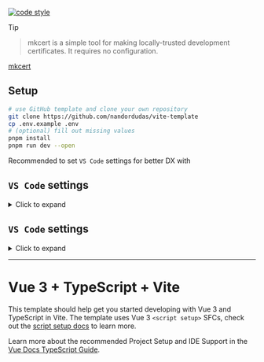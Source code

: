 [![code style](https://antfu.me/badge-code-style.svg)](https://github.com/antfu/eslint-config)

> [!TIP]
>
> > mkcert is a simple tool for making locally-trusted development certificates. It requires no configuration.
>
> [mkcert](https://github.com/FiloSottile/mkcert)

## Setup

```bash
# use GitHub template and clone your own repository
git clone https://github.com/nandordudas/vite-template
cp .env.example .env
# (optional) fill out missing values
pnpm install
pnpm run dev --open
```

Recommended to set `VS Code` settings for better DX with

## `VS Code` settings

<details>
<summary>Click to expand</summary>

```jsonc
{
  "Vue Component Template": {
    "prefix": "vue-component",
    "description": "Creates a new component template with TypeScript support",
    "scope": "vue",
    "body": [
      "<script lang=\"ts\">",
      "/* [INFO] empty */",
      "</script>",
      "",
      "<script setup lang=\"ts\">",
      "defineOptions({",
      "  name: '${TM_FILENAME_BASE}',",
      "  inheritAttrs: false,",
      "})",
      "",
      "/* [INFO] empty */",
      "</script>",
      "",
      "<template>",
      "  <div>",
      "    ${TM_FILENAME_BASE}",
      "  </div>",
      "</template>",
      ""
    ]
  },
  /*  */
  "Pinia Setup Store Boilerplate": {
    "prefix": "pinia-setup",
    "description": "Bootstrap the code needed for a Pinia Setup Store file",
    "scope": "typescript",
    "body": [
      "export const use${TM_FILENAME_BASE/^(.*)$/${1:/pascalcase}/}Store = defineStore('$TM_FILENAME_BASE', () => {",
      "  return {}",
      "})",
      "",
      "if (import.meta.hot)",
      " import.meta.hot.accept(acceptHMRUpdate(use${TM_FILENAME_BASE/^(.*)$/${1:/pascalcase}/}Store, import.meta.hot))",
      ""
    ]
  }
}
```

</details>

## `VS Code` settings

<details>
<summary>Click to expand</summary>

```jsonc
{
  "[vue]": {
    "editor.defaultFormatter": "Vue.volar"
  },
  /*  */
  "editor.codeActionsOnSave": {
    "source.fixAll.eslint": "explicit",
    "source.organizeImports": "never"
  },
  "editor.formatOnSave": false,
  "editor.gotoLocation.multipleDefinitions": "goto",
  "editor.inlayHints.enabled": "offUnlessPressed",
  "editor.quickSuggestions": {
    "strings": "on"
  },
  /*  */
  "files.associations": {
    "*.css": "tailwindcss"
  },
  /*  */
  "javascript.inlayHints.parameterNames.enabled": "literals",
  "javascript.inlayHints.variableTypes.enabled": true,
  /*  */
  "js/ts.implicitProjectConfig.checkJs": false,
  /*  */
  "typescript.enablePromptUseWorkspaceTsdk": true,
  "typescript.disableAutomaticTypeAcquisition": true,
  "typescript.format.semicolons": "remove",
  "typescript.inlayHints.enumMemberValues.enabled": true,
  "typescript.inlayHints.functionLikeReturnTypes.enabled": true,
  "typescript.inlayHints.parameterNames.enabled": "literals",
  "typescript.inlayHints.parameterNames.suppressWhenArgumentMatchesName": true,
  "typescript.inlayHints.parameterTypes.enabled": true,
  "typescript.inlayHints.propertyDeclarationTypes.enabled": true,
  "typescript.inlayHints.variableTypes.enabled": true,
  "typescript.inlayHints.variableTypes.suppressWhenTypeMatchesName": true,
  "typescript.preferences.importModuleSpecifier": "non-relative",
  "typescript.preferences.importModuleSpecifierEnding": "minimal",
  "typescript.preferences.preferTypeOnlyAutoImports": true,
  "typescript.preferences.quoteStyle": "single",
  "typescript.suggest.completeFunctionCalls": false,
  "typescript.tsc.autoDetect": "off",
  "typescript.tsdk": "node_modules/typescript/lib",
  "typescript.tsserver.maxTsServerMemory": 4096,
  "typescript.tsserver.useSyntaxServer": "never",
  "typescript.tsserver.watchOptions": {
    "fallbackPolling": "dynamicPriorityPolling",
    "synchronousWatchDirectory": true,
    "watchFile": "useFsEventsOnParentDirectory"
  },
  "typescript.updateImportsOnFileMove.enabled": "always",
  /*  */
  "vue.codeLens.enabled": false,
  "vue.inlayHints.destructuredProps": true,
  "vue.inlayHints.inlineHandlerLeading": true,
  "vue.inlayHints.missingProps": true,
  "vue.inlayHints.optionsWrapper": true,
  "vue.inlayHints.vBindShorthand": true,
  /*  */
  "eslint.options": {
    "cache": true,
    "overrideConfigFile": ".config/eslint.ts"
  },
  "eslint.rules.customizations": [
    { "rule": "style/*", "severity": "off", "fixable": true },
    { "rule": "format/*", "severity": "off", "fixable": true },
    { "rule": "*-indent", "severity": "off", "fixable": true },
    { "rule": "*-spacing", "severity": "off", "fixable": true },
    { "rule": "*-spaces", "severity": "off", "fixable": true },
    { "rule": "*-order", "severity": "off", "fixable": true },
    { "rule": "*-dangle", "severity": "off", "fixable": true },
    { "rule": "*-newline", "severity": "off", "fixable": true },
    { "rule": "*quotes", "severity": "off", "fixable": true },
    { "rule": "*semi", "severity": "off", "fixable": true }
  ],
  "eslint.validate": [
    "html",
    "json",
    "markdown",
    "tailwindcss",
    "typescript",
    "vue"
  ],
  /*  */
  "cSpell.allowCompoundWords": true,
  "cSpell.language": "en-US",
  "cSpell.words": [
    "bradlc",
    "bumpp",
    "dbaeumer",
    "nums",
    "nuxt",
    "unplugin",
    "usernamehw"
  ],
  /*  */
  "tailwindCSS.classAttributes": [
    "active-class",
    "class",
    "enter-active-class",
    "enter-active-class",
    "enter-from-class",
    "enter-to-class",
    "leave-active-class",
    "leave-from-class",
    "leave-to-class",
    "inactive-class"
  ],
  "tailwindCSS.emmetCompletions": true,
  /*  */
  "errorLens.fontStyleItalic": true,
  "errorLens.gutterIconsEnabled": true,
  "errorLens.scrollbarHackEnabled": true
}
```

</details>

---

# Vue 3 + TypeScript + Vite

This template should help get you started developing with Vue 3 and TypeScript in Vite. The template uses Vue 3 `<script setup>` SFCs, check out the [script setup docs](https://v3.vuejs.org/api/sfc-script-setup.html#sfc-script-setup) to learn more.

Learn more about the recommended Project Setup and IDE Support in the [Vue Docs TypeScript Guide](https://vuejs.org/guide/typescript/overview.html#project-setup).

